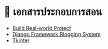 # 📖 เอกสารประกอบการสอน
- [Build Real-world Project](https://mega.nz/file/nHhFmBZA#lwOp5D5MG1BYwGVhoShbtlZ5zuqfsHpOMHGT8deJhnM)
- [Django Framework Blogging System](https://mega.nz/file/fLgzTQ5K#xs8z4tuRFCk5qQSGa0-XfVFMjnc-_-9jwCec0Y8I668)
- [Tkinter](https://mega.nz/file/zXxXHLbQ#U17wDhe8j7FqQ1zx1HD1SdPAMG3Xl-m8_AuA8Ndn_vI)
